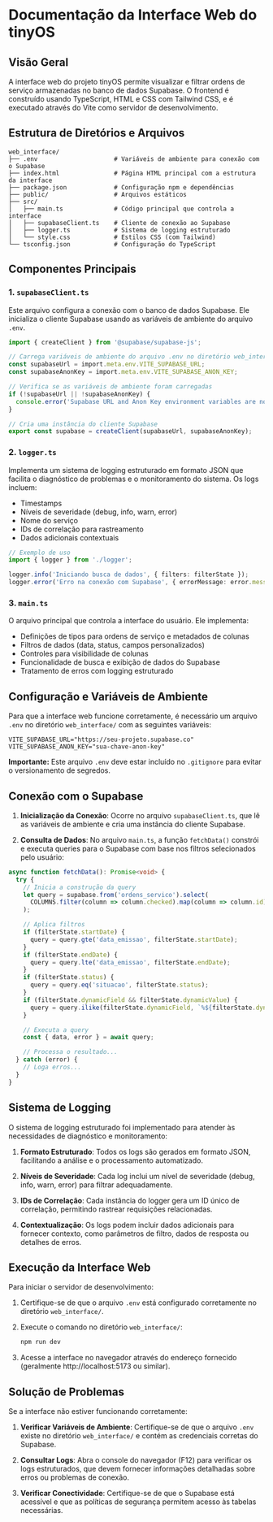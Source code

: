 # Documentação da Interface Web do tinyOS

## Visão Geral

A interface web do projeto tinyOS permite visualizar e filtrar ordens de serviço armazenadas no banco de dados Supabase. O frontend é construído usando TypeScript, HTML e CSS com Tailwind CSS, e é executado através do Vite como servidor de desenvolvimento.

## Estrutura de Diretórios e Arquivos

```
web_interface/
├── .env                     # Variáveis de ambiente para conexão com o Supabase
├── index.html               # Página HTML principal com a estrutura da interface
├── package.json             # Configuração npm e dependências
├── public/                  # Arquivos estáticos
├── src/
│   ├── main.ts              # Código principal que controla a interface
│   ├── supabaseClient.ts    # Cliente de conexão ao Supabase
│   ├── logger.ts            # Sistema de logging estruturado
│   └── style.css            # Estilos CSS (com Tailwind)
└── tsconfig.json            # Configuração do TypeScript
```

## Componentes Principais

### 1. `supabaseClient.ts`

Este arquivo configura a conexão com o banco de dados Supabase. Ele inicializa o cliente Supabase usando as variáveis de ambiente do arquivo `.env`.

```typescript
import { createClient } from '@supabase/supabase-js';

// Carrega variáveis de ambiente do arquivo .env no diretório web_interface
const supabaseUrl = import.meta.env.VITE_SUPABASE_URL;
const supabaseAnonKey = import.meta.env.VITE_SUPABASE_ANON_KEY;

// Verifica se as variáveis de ambiente foram carregadas
if (!supabaseUrl || !supabaseAnonKey) {
  console.error('Supabase URL and Anon Key environment variables are not set.');
}

// Cria uma instância do cliente Supabase
export const supabase = createClient(supabaseUrl, supabaseAnonKey);
```

### 2. `logger.ts`

Implementa um sistema de logging estruturado em formato JSON que facilita o diagnóstico de problemas e o monitoramento do sistema. Os logs incluem:
- Timestamps
- Níveis de severidade (debug, info, warn, error)
- Nome do serviço
- IDs de correlação para rastreamento
- Dados adicionais contextuais

```typescript
// Exemplo de uso
import { logger } from './logger';

logger.info('Iniciando busca de dados', { filters: filterState });
logger.error('Erro na conexão com Supabase', { errorMessage: error.message });
```

### 3. `main.ts`

O arquivo principal que controla a interface do usuário. Ele implementa:
- Definições de tipos para ordens de serviço e metadados de colunas
- Filtros de dados (data, status, campos personalizados)
- Controles para visibilidade de colunas
- Funcionalidade de busca e exibição de dados do Supabase
- Tratamento de erros com logging estruturado

## Configuração e Variáveis de Ambiente

Para que a interface web funcione corretamente, é necessário um arquivo `.env` no diretório `web_interface/` com as seguintes variáveis:

```
VITE_SUPABASE_URL="https://seu-projeto.supabase.co"
VITE_SUPABASE_ANON_KEY="sua-chave-anon-key"
```

**Importante:** Este arquivo `.env` deve estar incluído no `.gitignore` para evitar o versionamento de segredos.

## Conexão com o Supabase

1. **Inicialização da Conexão**: Ocorre no arquivo `supabaseClient.ts`, que lê as variáveis de ambiente e cria uma instância do cliente Supabase.

2. **Consulta de Dados**: No arquivo `main.ts`, a função `fetchData()` constrói e executa queries para o Supabase com base nos filtros selecionados pelo usuário:

```typescript
async function fetchData(): Promise<void> {
  try {
    // Inicia a construção da query
    let query = supabase.from('ordens_servico').select(
      COLUMNS.filter(column => column.checked).map(column => column.id).join(',') || '*'
    );

    // Aplica filtros
    if (filterState.startDate) {
      query = query.gte('data_emissao', filterState.startDate);
    }
    if (filterState.endDate) {
      query = query.lte('data_emissao', filterState.endDate);
    }
    if (filterState.status) {
      query = query.eq('situacao', filterState.status);
    }
    if (filterState.dynamicField && filterState.dynamicValue) {
      query = query.ilike(filterState.dynamicField, `%${filterState.dynamicValue}%`);
    }

    // Executa a query
    const { data, error } = await query;

    // Processa o resultado...
  } catch (error) {
    // Loga erros...
  }
}
```

## Sistema de Logging

O sistema de logging estruturado foi implementado para atender às necessidades de diagnóstico e monitoramento:

1. **Formato Estruturado**: Todos os logs são gerados em formato JSON, facilitando a análise e o processamento automatizado.

2. **Níveis de Severidade**: Cada log inclui um nível de severidade (debug, info, warn, error) para filtrar adequadamente.

3. **IDs de Correlação**: Cada instância do logger gera um ID único de correlação, permitindo rastrear requisições relacionadas.

4. **Contextualização**: Os logs podem incluir dados adicionais para fornecer contexto, como parâmetros de filtro, dados de resposta ou detalhes de erros.

## Execução da Interface Web

Para iniciar o servidor de desenvolvimento:

1. Certifique-se de que o arquivo `.env` está configurado corretamente no diretório `web_interface/`.

2. Execute o comando no diretório `web_interface/`:
   ```bash
   npm run dev
   ```

3. Acesse a interface no navegador através do endereço fornecido (geralmente http://localhost:5173 ou similar).

## Solução de Problemas

Se a interface não estiver funcionando corretamente:

1. **Verificar Variáveis de Ambiente**: Certifique-se de que o arquivo `.env` existe no diretório `web_interface/` e contém as credenciais corretas do Supabase.

2. **Consultar Logs**: Abra o console do navegador (F12) para verificar os logs estruturados, que devem fornecer informações detalhadas sobre erros ou problemas de conexão.

3. **Verificar Conectividade**: Certifique-se de que o Supabase está acessível e que as políticas de segurança permitem acesso às tabelas necessárias.
